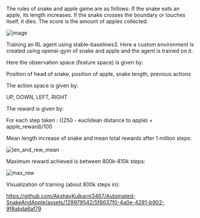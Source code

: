 The rules of snake and apple game are as follows:
If the snake eats an apple, its length increases.
If the snake crosses the boundary or touches itself, it dies.
The score is the amount of apples collected.

![image](https://github.com/AkshayKulkarni3467/Automated-SnakeAndApple/assets/129979542/7616c5fd-a8ce-4317-8d6d-d402f2fb4a4f)

Training an RL agent using stable-baselines3. Here a custom environment is created using openai-gym of snake and apple and the agent is trained on it.

Here the observation space (feature space) is given by:

Position of head of snake, position of apple, snake length, previous actions

The action space is given by:

UP, DOWN, LEFT, RIGHT

The reward is given by:

For each step taken : ((250 - euclidean distance to apple) + apple_reward)/100

Mean length increase of snake and mean total rewards after 1 million steps:

![len_and_rew_mean](https://github.com/AkshayKulkarni3467/Automated-SnakeAndApple/assets/129979542/42e17af3-c2fa-44fb-a680-de19c9e7c308)

Maximum reward achieved is between 800k-810k steps:

![max_rew](https://github.com/AkshayKulkarni3467/Automated-SnakeAndApple/assets/129979542/50a42fd2-c377-43f1-b33d-487b27136b76)

Visualization of training (about 800k steps in):

https://github.com/AkshayKulkarni3467/Automated-SnakeAndApple/assets/129979542/5f8637f0-4a0e-4291-b902-9f8abda6af79


